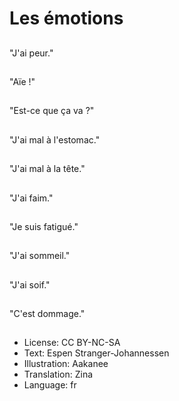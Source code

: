 # Les émotions

##
"J'ai peur."

##
"Aïe !"

##
"Est-ce que ça va ?"

##
"J'ai mal à l'estomac."

##
"J'ai mal à la tête."

##
"J'ai faim."

##
"Je suis fatigué."

##
"J'ai sommeil."

##
"J'ai soif."

##
"C'est dommage."

##
* License: CC BY-NC-SA
* Text: Espen Stranger-Johannessen
* Illustration: Aakanee
* Translation: Zina
* Language: fr
